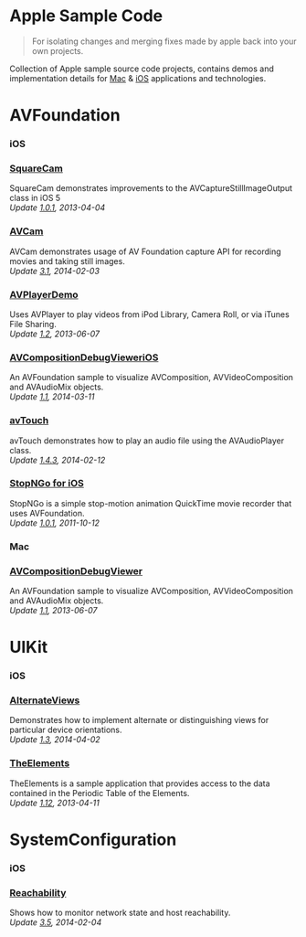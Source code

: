 Apple Sample Code
=================

>For isolating changes and merging fixes made by apple back into your own projects.

Collection of Apple sample source code projects, contains demos and implementation details for [Mac][2] & [iOS][1] applications and technologies.

AVFoundation
============
### iOS
### [SquareCam](https://github.com/sugarso/AppleSampleCode/tree/master/iOS/AVFoundation/SquareCam)  
SquareCam demonstrates improvements to the AVCaptureStillImageOutput class in iOS 5  
_Update [1.0.1](https://developer.apple.com/library/ios/samplecode/SquareCam/Introduction/Intro.html), 2013-04-04_

### [AVCam](https://github.com/sugarso/AppleSampleCode/tree/master/iOS/AVFoundation/AVCam)  
AVCam demonstrates usage of AV Foundation capture API for recording movies and taking still images.    
_Update [3.1](https://developer.apple.com/library/ios/samplecode/AVCam/Introduction/Intro.html), 2014-02-03_

### [AVPlayerDemo](https://github.com/sugarso/AppleSampleCode/tree/master/iOS/AVFoundation/AVPlayerDemo)  
Uses AVPlayer to play videos from iPod Library, Camera Roll, or via iTunes File Sharing.  
_Update [1.2](https://developer.apple.com/library/ios/samplecode/AVPlayerDemo/Introduction/Intro.html), 2013-06-07_

### [AVCompositionDebugVieweriOS](https://github.com/sugarso/AppleSampleCode/tree/master/iOS/AVFoundation/AVCompositionDebugVieweriOS)  
An AVFoundation sample to visualize AVComposition, AVVideoComposition and AVAudioMix objects.    
_Update [1.1](https://developer.apple.com/library/ios/samplecode/AVCompositionDebugVieweriOS/Introduction/Intro.html), 2014-03-11_

### [avTouch](https://github.com/sugarso/AppleSampleCode/tree/master/iOS/AVFoundation/avTouch)  
avTouch demonstrates how to play an audio file using the AVAudioPlayer class.  
_Update [1.4.3](https://developer.apple.com/library/ios/samplecode/avTouch/Introduction/Intro.html), 2014-02-12_

### [StopNGo for iOS](https://github.com/sugarso/AppleSampleCode/tree/master/iOS/AVFoundation/StopNGo)
StopNGo is a simple stop-motion animation QuickTime movie recorder that uses AVFoundation.   
_Update [1.0.1](https://developer.apple.com/library/ios/samplecode/StopNGo/Introduction/Intro.html), 2011-10-12_

### Mac
### [AVCompositionDebugViewer](https://github.com/sugarso/AppleSampleCode/tree/master/Mac/AVFoundation/AVCompositionDebugViewer)  
An AVFoundation sample to visualize AVComposition, AVVideoComposition and AVAudioMix objects.  
_Update [1.1](https://developer.apple.com/library/mac/samplecode/AVCompositionDebugViewer/Introduction/Intro.html), 2013-06-07_

UIKit
=====
### iOS
### [AlternateViews](https://github.com/sugarso/AppleSampleCode/tree/master/iOS/UIKit/AlternateViews)  
Demonstrates how to implement alternate or distinguishing views for particular device orientations.  
_Update [1.3](https://developer.apple.com/library/ios/samplecode/AlternateViews/Introduction/Intro.html), 2014-04-02_

### [TheElements](https://github.com/sugarso/AppleSampleCode/tree/master/iOS/UIKit/TheElements)  
TheElements is a sample application that provides access to the data contained in the Periodic Table of the Elements.   
_Update [1.12](https://developer.apple.com/library/ios/samplecode/TheElements/Introduction/Intro.html), 2013-04-11_

SystemConfiguration
===================
### iOS
### [Reachability](https://github.com/sugarso/AppleSampleCode/tree/master/iOS/SystemConfiguration/Reachability)  
Shows how to monitor network state and host reachability.  
_Update [3.5](https://developer.apple.com/Library/ios/samplecode/Reachability/Introduction/Intro.html), 2014-02-04_


[1]: https://developer.apple.com/library/ios/navigation/#section=Resource%20Types&topic=Sample%20Code
[2]: https://developer.apple.com/library/mac/navigation/index.html#topic=Sample+Code&section=Resource+Types
